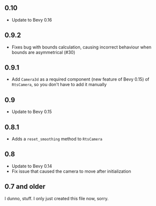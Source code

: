 ## 0.10

- Update to Bevy 0.16

## 0.9.2

- Fixes bug with bounds calculation, causing incorrect behaviour when bounds are asymmetrical (#30)

## 0.9.1

- Add `Camera3d` as a required component (new feature of Bevy 0.15) of `RtsCamera`, so you don't have to add it manually

## 0.9

- Update to Bevy 0.15

## 0.8.1

- Adds a `reset_smoothing` method to `RtsCamera`

## 0.8

- Update to Bevy 0.14
- Fix issue that caused the camera to move after initialization

## 0.7 and older

I dunno, stuff. I only just created this file now, sorry.

